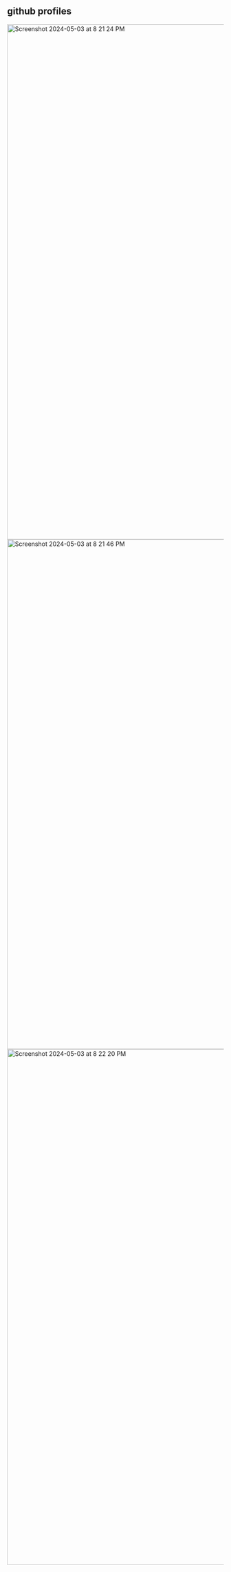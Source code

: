 ## github profiles 
<img width="1194" alt="Screenshot 2024-05-03 at 8 21 24 PM" src="https://github.com/sudo-self/github-profiles/assets/119916323/b5529c5e-0d9e-42ec-bdc9-c35a50935581">
<img width="1182" alt="Screenshot 2024-05-03 at 8 21 46 PM" src="https://github.com/sudo-self/github-profiles/assets/119916323/489461db-3e6b-4388-b8e0-df255b04d550">
<img width="1196" alt="Screenshot 2024-05-03 at 8 22 20 PM" src="https://github.com/sudo-self/github-profiles/assets/119916323/8023c7a0-325c-4778-ae62-149ece63002d">
